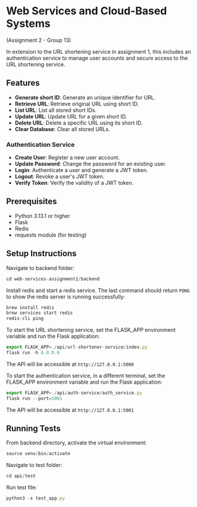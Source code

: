 # Web Services and Cloud-Based Systems

(Assignment 2 - Group 13)

In extension to the URL shortening service in assignment 1, this includes an authentication service to manage user accounts and secure access to the URL shortening service.

## Features

- **Generate short ID**: Generate an unique identifier for URL.
- **Retrieve URL**: Retrieve original URL using short ID.
- **List URL**: List all stored short IDs.
- **Update URL**: Update URL for a given short ID.
- **Delete URL**: Delete a specific URL using its short ID.
- **Clear Database**: Clear all stored URLs.

### Authentication Service
- **Create User**: Register a new user account.
- **Update Password**: Change the password for an existing user.
- **Login**: Authenticate a user and generate a JWT token.
- **Logout**: Revoke a user's JWT token.
- **Verify Token**: Verify the validity of a JWT token.

## Prerequisites

- Python 3.13.1 or higher
- Flask
- Redis
- requests module (for testing)

## Setup Instructions

Navigate to backend folder:

```jsx
cd web-services-assignment1/backend
```

Install redis and start a redis service. The last command should return `PONG` to show the redis server is running successfully:

```jsx
brew install redis
brew services start redis
redis-cli ping
```

To start the URL shortening service, set the FLASK_APP environment variable and run the Flask application:

```jsx
export FLASK_APP=./api/url-shortener-service/index.py
flask run -h 0.0.0.0
```

The API will be accessible at `http://127.0.0.1:5000`

To start the authentication service, in a different terminal, set the FLASK_APP environment variable and run the Flask application:

```jsx
export FLASK_APP=./api/auth-service/auth_service.py
flask run --port=5001
```

The API will be accessible at `http://127.0.0.1:5001`



## Running Tests

From backend directory, activate the virtual environment:

```jsx
source venv/bin/activate
```

Navigate to test folder:

```jsx
cd api/test
```

Run test file:

```jsx
python3 -s test_app.py
```
